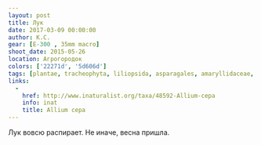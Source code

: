 ```yaml
---
layout: post
title: Лук
date: 2017-03-09 00:00:00
author: К.С.
gear: [E-300 , 35mm macro]
shoot_date: 2015-05-26
location: Агрогородок
colors: ['22271d', '5d606d']
tags: [plantae, tracheophyta, liliopsida, asparagales, amaryllidaceae, allium, allium cepa]
links:
  -
    href: http://www.inaturalist.org/taxa/48592-Allium-cepa
    info: inat
    title: Allium cepa
---
```


Лук вовсю распирает. Не иначе, весна пришла.
